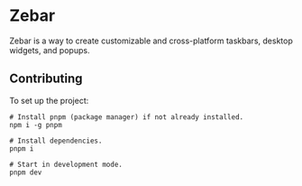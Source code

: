 # Zebar

Zebar is a way to create customizable and cross-platform taskbars, desktop widgets, and popups.

## Contributing

To set up the project:

```shell
# Install pnpm (package manager) if not already installed.
npm i -g pnpm

# Install dependencies.
pnpm i

# Start in development mode.
pnpm dev
```
